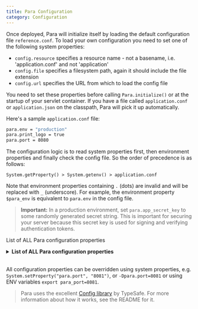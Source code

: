 ```yaml
---
title: Para Configuration
category: Configuration
---
```


Once deployed, Para will initialize itself by loading the default configuration file `reference.conf`.
To load your own configuration you need to set one of the following system properties:

- `config.resource` specifies a resource name - not a basename, i.e. 'application.conf' and not 'application'
- `config.file` specifies a filesystem path, again it should include the file extension
- `config.url` specifies the URL from which to load the config file

You need to set these properties before calling `Para.initialize()` or at the startup of your servlet container.
If you have a file called `application.conf` or `application.json` on the classpath, Para will pick it up automatically.

Here's a sample `application.conf` file:

```bash
para.env = "production"
para.print_logo = true
para.port = 8080
```

The configuration logic is to read system properties first, then environment properties and finally check the config file.
So the order of precedence is as follows:
```
System.getProperty() > System.getenv() > application.conf
```

Note that environment properties containing `.` (dots) are invalid and will be replaced with `_` (underscore).
For example, the environment property `$para_env` is equivalent to `para.env` in the config file.

> **Important:** In a production environment, set `para.app_secret_key` to some randomly generated secret string.
> This is important for securing your server because this secret key is used for signing and verifying authentication tokens.

List of ALL Para configuration properties

<details><summary><b>List of ALL Para configuration properties</b></summary>


## Core

| Property key & Description | Default Value | Type |
|  ---                       | ---           | ---  |
|`para.app_name`<br>The formal name of the web application. | `para` | `String`|
|`para.context_path` <kbd>requires restart</kbd><br>The context path (subpath) of the web application, defaults to the root path `/`. | ` ` | `String`|
|`para.port` <kbd>requires restart</kbd><br>The network port of this Para server. Port number should be a number above `1024`. | `8080` | `Integer`|
|`para.dao` <kbd>requires restart</kbd><br>Selects the `DAO` implementation at runtime. Can be `AWSDynamoDAO`, `MongoDBDAO`, `CassandraDAO`, etc. Each implementation has its own configuration properties. | `H2DAO` | `String`|
|`para.search` <kbd>requires restart</kbd><br>Selects the `Search` implementation at runtime. Can be `LuceneSearch`, `ElasticSearch`, etc. | `LuceneSearch` | `String`|
|`para.cache` <kbd>requires restart</kbd><br>Selects the `Cache` implementation at runtime. Can be one of `CaffeineSearch`, `HazelcastCache`. | `CaffeineSearch` | `String`|
|`para.q` <kbd>requires restart</kbd><br>Selects the `Queue` implementation at runtime. Can be one of `LocalQueue`, `AWSQueue`. | `LocalQueue` | `String`|
|`para.fs` <kbd>requires restart</kbd><br>Selects the `FileStore` implementation at runtime. Can be one of `LocalFileStore`, `AWSFileStore`. | `LocalFileStore` | `String`|
|`para.emailer`<br>Selects the `Emailer` implementation at runtime. Can be one of `AWSEmailer`, `JavaMailEmailer`, `NoopEmailer`.  | `NoopEmailer` | `String`|
|`para.search_enabled`<br>Enable/disable full-text search functionality. | `true` | `Boolean`|
|`para.cache_enabled`<br>Enable/disable object caching. Enabled in `production` mode by default. | `false` | `Boolean`|
|`para.webhooks_enabled`<br>Enable/disable webhooks functionality using `Webhook` objects. Requires a queue. | `false` | `Boolean`|
|`para.api_enabled`<br>Enable/disable the Para RESTful API. | `false` | `Boolean`|
|`para.cluster_name`<br>The name of the Para cluster. Used by some of the plugins to isolate deployments. | `para-prod` | `String`|
|`para.core_package_name`<br>The package path (e.g. `org.company.app.core`) where all domain classes are defined. Specify this when integrating your app with Para core/client, to get deserialization working. | ` ` | `String`|
|`para.admin_ident`<br>The identifier of the first administrator (can be email or social login ID). | ` ` | `String`|
|`para.worker_id`<br>Node number, 1 to 128. Used mainly for ID generation.Each instance of Para should have a unique worker id. | `1` | `String`|
|`para.executor_threads`<br>The number of threads to use for the `ExecutorService` thread pool. | `2` | `Integer`|
|`para.max_failed_webhook_attempts`<br>The number of maximum failed webhook delivery attemts. Webhooks with too many failed deliveries will be disabled automatically. | `10` | `Integer`|
|`para.reindex_batch_size`<br>Controls the number of documents to reindex in a single batch. By default is equal to page size for reading the docs from DB. | `100` | `Integer`|
|`para.sync_index_with_db`<br>Enable/disable the data synchronization between database and search index. | `true` | `Boolean`|
|`para.read_from_index`<br>Enable/disable reading data from search index instead of database. Used for data recovery. | `false` | `Boolean`|
|`para.max_datatypes_per_app`<br>Maximum number of data types which can be defined in each Para app. | `256` | `Integer`|
|`para.max_entity_size_bytes`<br>Maximum size (in bytes) of incoming JSON payload entities in requests to the API. | `1048576` | `Integer`|
|`para.health.check_interval`<br>The health check interval, in seconds. | `60` | `Integer`|
|`para.health_check_enabled`<br>Enable/disable the health check functionality in Para. | `true` | `Boolean`|

## Basic Authentication

| Property key & Description | Default Value | Type |
|  ---                       | ---           | ---  |
|`para.fb_app_id`<br>Facebook OAuth2 app ID. | ` ` | `String`|
|`para.fb_secret`<br>Facebook app secret key. | ` ` | `String`|
|`para.gp_app_id`<br>Google OAuth2 app ID. | ` ` | `String`|
|`para.gp_secret`<br>Google app secret key. | ` ` | `String`|
|`para.in_app_id`<br>LinkedIn OAuth2 app ID. | ` ` | `String`|
|`para.in_secret`<br>LinkedIn app secret key. | ` ` | `String`|
|`para.tw_app_id`<br>Twitter OAuth app ID. | ` ` | `String`|
|`para.tw_secret`<br>Twitter app secret key. | ` ` | `String`|
|`para.gh_app_id`<br>GitHub OAuth2 app ID. | ` ` | `String`|
|`para.gh_secret`<br>GitHub app secret key. | ` ` | `String`|
|`para.ms_app_id`<br>Microsoft OAuth2 app ID. | ` ` | `String`|
|`para.ms_secret`<br>Microsoft app secret key. | ` ` | `String`|
|`para.ms_tenant_id`<br>Microsoft OAuth2 tenant ID. | `common` | `String`|
|`para.az_app_id`<br>Amazon OAuth2 app ID. | ` ` | `String`|
|`para.az_secret`<br>Amazon app secret key. | ` ` | `String`|
|`para.sl_app_id`<br>Slack OAuth2 app ID. | ` ` | `String`|
|`para.sl_secret`<br>Slack app secret key. | ` ` | `String`|
|`para.mm_app_id`<br>Mattermost OAuth2 app ID. | ` ` | `String`|
|`para.mm_secret`<br>Mattermost app secret key. | ` ` | `String`|

## Security

| Property key & Description | Default Value | Type |
|  ---                       | ---           | ---  |
|`para.cors_enabled`<br>Enable/disable the CORS filter. It adds CORS headers to API responses. | `true` | `Boolean`|
|`para.security.csrf_protection`<br>Enable/disable CSRF protection which checks for valid CSRF tokens in write requests. | `true` | `Boolean`|
|`para.security.csrf_cookie`<br>The name of the CSRF cookie. | `para-csrf-token` | `String`|
|`para.auth_cookie`<br>The name of the authorization cookie. | `para-auth` | `String`|
|`para.request_expires_after`<br>Expiration period for signed API request, in seconds. | `900` | `Integer`|
|`para.jwt_expires_after`<br>Expiration period for JWTs (access token), in seconds. | `86400` | `Integer`|
|`para.jwt_refresh_interval`<br>JWT refresh interval, after which a new token is issued, in seconds. | `3600` | `Integer`|
|`para.id_token_expires_after`<br>Expiration period for short-lived ID tokens, in seconds. | `60` | `Integer`|
|`para.session_timeout`<br>Expiration period for the login session, in seconds. | `86400` | `Integer`|
|`para.min_password_length`<br>The minimum length of user passwords. | `8` | `Integer`|
|`para.pass_reset_timeout`<br>The time window in which passwords can be reset, in seconds. After that the token in the email expires. | `1800` | `Integer`|
|`para.returnto_cookie`<br>The name of the cookie used to remember which URL the user requested and will be redirected to after login. | `para-returnto` | `String`|
|`para.support_email`<br>The email of the webmaster/support team. Para will send emails to this email. | `support@myapp.co` | `String`|
|`para.security.allow_unverified_emails`<br>Enable/disable email verification after the initial user registration. Users with unverified emails won't be able to sign in, unless they use a social login provider. | `false` | `Boolean`|
|`para.security.protected`<br>Protects a named resource by requiring users to authenticated before accessing it. A protected resource has a `{name}` and value like this `["/{path}", "/{path}/**", ["{role}" or {http_method}]]`. The value is an array of relative paths which are matche by an ANT pattern matcher. This array can contain a subarray which lists all the HTTP methods that require authentication and the user roles that are allowed to access this particular resource. No HTTP methods means that all requests to this resource require authentication. | ` ` | `ConfigObject`|
|`para.security.signin`<br>The path to the login page. | `/signin` | `String`|
|`para.security.signin_success`<br>The default page to send users to when they login. | `/` | `String`|
|`para.security.signin_failure`<br>The default page to send users to when login fails. | `/signin?error` | `String`|
|`para.security.signout`<br>The path to the logout page. | `/signout` | `String`|
|`para.security.signout_success`<br>The default page to send users to when they logout. | `/signin` | `String`|
|`para.security.access_denied`<br>The path to redirect to when 403 code is returned. | `/403` | `String`|
|`para.security.returnto`<br>The path to return to when an authentication request succeeds. | `returnto` | `String`|
|`para.security.remember_me` <kbd>deprecated</kbd><br>Enable/disable remember me functionality. | `true` | `Boolean`|
|`para.app_secret_key` <kbd>deprecated</kbd><br>Salt. | `md5('paraseckey')` | `String`|

## River & Queue

| Property key & Description | Default Value | Type |
|  ---                       | ---           | ---  |
|`para.default_queue_name`<br>The name of the queue used by Para. | `para-default` | `String`|
|`para.queue_link_enabled`<br>Enable/disable polling the queue for message. This controls the 'river' feature in Para. | `false` | `Boolean`|
|`para.queue.polling_sleep_seconds`<br> | `60` | `Integer`|
|`para.queue.polling_interval_seconds`<br>The polling interval of the Para river, in seconds. Polls queue for messages. | `10` | `Integer`|
|`para.river.max_indexing_retries`<br>The maximum number of attempts at reading an object from database and indexing it, when the operation was received from the queue. | `5` | `Integer`|
|`para.indexing_sync_interval_sec`<br>The time interval between the sending of each batch of index synchronization messages to the queue, in seconds. | `10` | `Integer`|

## Metrics

| Property key & Description | Default Value | Type |
|  ---                       | ---           | ---  |
|`para.metrics_enabled`<br>Enable/disable the built-in metrics around CRUD methods. | `true` | `Boolean`|
|`para.metrics.logging_rate`<br>The rate at which the metrics logger will write to file, in seconds. | `60` | `Integer`|
|`para.metrics.graphite.host`<br>The URL of the Graphite host to push metrics to. | ` ` | `String`|
|`para.metrics.graphite.port`<br>The port number of the Graphite server. | `2003` | `Integer`|
|`para.metrics.graphite.prefix_system`<br> | ` ` | `String`|
|`para.metrics.graphite.prefix_apps`<br>The prefix to apply to metric names, e.g. `com.erudika.para.{{INSTANCE_ID}}`. | ` ` | `String`|
|`para.metrics.graphite.period`<br>The period for how often to push system metrics in seconds. Disabled by default. | `0` | `Integer`|
|`para.metrics.jmx_enabled`<br>Enable/disable JMX reporting for all metrics. | `false` | `Boolean`|

## LDAP Authentication

| Property key & Description | Default Value | Type |
|  ---                       | ---           | ---  |
|`para.security.ldap.password_param`<br>LDAP password parameter name. | `password` | `String`|
|`para.security.ldap.username_param`<br>LDAP username parameter name. | `username` | `String`|

## File Storage

| Property key & Description | Default Value | Type |
|  ---                       | ---           | ---  |
|`para.s3.bucket`<br>The S3 bucket where files will be stored by `FileStore` implementations. | `org.paraio.us-east-1` | `String`|
|`para.s3.max_filesize_mb`<br>Maximum file size for files uploaded to S3, in megabytes. | `10` | `Integer`|
|`para.localstorage.folder`<br>The local folder for file storage, when `LocalFileStore` is used. | ` ` | `String`|
|`para.localstorage.max_filesize_mb`<br>Maximum file size for files stored locally, in megabytes. | `10` | `Integer`|

## Para Client

| Property key & Description | Default Value | Type |
|  ---                       | ---           | ---  |
|`para.client.ssl_protocols`<br>SSL protocols allowed for a successul connection. | `TLSv1.3` | `String`|
|`para.client.ssl_keystore`<br>The SSL key store location. This contains the certificates used by the Para client. | ` ` | `String`|
|`para.client.ssl_keystore_password`<br>The SSL key store password. | ` ` | `String`|
|`para.client.ssl_truststore`<br>The SSL trust store location. This contains the certificates and CAs which the client trusts. | ` ` | `String`|
|`para.user_agent_id_enabled`<br>Enable/disable `User-Agent` header in Para client. | `true` | `Boolean`|

## Elasticsearch Search

| Property key & Description | Default Value | Type |
|  ---                       | ---           | ---  |
|`para.es.flavor`<br>Eleasticsearch flavor - either `elasticsearch` or `opensearch`. | `elasticsearch` | `String`|
|`para.es.shards`<br>The number of shards per index. Used when creating the root app index. | `2` | `Integer`|
|`para.es.shards_for_child_apps`<br>The number of shards per index for a child apps. | `1` | `Integer`|
|`para.es.replicas`<br>The number of copies to store of the root index. | `0` | `Integer`|
|`para.es.replicas_for_child_apps`<br>The number of copies to store of each child app index. | `0` | `Integer`|
|`para.es.use_nested_custom_fields`<br>Switches between normal indexing and indexing with nested key/value objects for custom properties. When this is `false` (normal mode), Para objects will be indexed without modification but this could lead to a field mapping explosion and crash the ES cluster. | `false` | `Boolean`|
|`para.es.async_enabled`<br>Enable/disable asynchronous operations when indexing/unindexing. | `false` | `Boolean`|
|`para.es.bulk.flush_immediately`<br>Eanble/disable immediately flushing the requests in `BulkProcessor`, concurrently (in another thread). | `true` | `Boolean`|
|`para.es.restclient_scheme`<br>The scheme to use when connecting to the Elasticsearch server - `http` or `https`. | `http` | `String`|
|`para.es.restclient_host`<br>The ES server hostname. | `localhost` | `String`|
|`para.es.restclient_port`<br>The ES server port number. | `9200` | `Integer`|
|`para.es.sign_requests_to_aws`<br>Enable/disable request signing using the AWS V4 algorithm. For use with Amazon OpenSearch. | `false` | `Boolean`|
|`para.es.restclient_context_path`<br>The context path where ES is deployed, if any. | ` ` | `String`|
|`para.es.auto_expand_replicas`<br>Automatically make a replica copy of the index to the number of nodes specified. | `0-1` | `String`|
|`para.es.root_index_sharing_enabled`<br>Enable/disable root index sharing by child apps configured with `isSharingIndex = true`. | `false` | `Boolean`|
|`para.es.track_total_hits`<br>Makes ES track the actual number of hits, even if they are more than the 10000.  | `true` | `Boolean`|
|`para.es.aws_region`<br>The AWS region where ES is deployed. Used for calculating request signatures. | `eu-west-1` | `String`|
|`para.es.basic_auth_login`<br>The username to use for authentication with ES. | ` ` | `String`|
|`para.es.basic_auth_password`<br>The password to use for authentication with ES. | ` ` | `String`|
|`para.es.bulk.size_limit_mb`<br>`BulkProcessor` flush threshold, in megabytes. | `5` | `Integer`|
|`para.es.bulk.action_limit`<br>`BulkProcessor` flush threshold in terms of batch size. | `1000` | `Integer`|
|`para.es.bulk.concurrent_requests`<br>`BulkProcessor` number of concurrent requests (0 means synchronous execution). | `1` | `Integer`|
|`para.es.bulk.flush_interval_ms`<br>`BulkProcessor` flush interval, in milliseconds. | `5000` | `Integer`|
|`para.es.bulk.backoff_initial_delay_ms`<br>`BulkProcessor` inital backoff delay, in milliseconds. | `50` | `Integer`|
|`para.es.bulk.max_num_retries`<br>`BulkProcessor` number of retries. | `8` | `Integer`|
|`para.es.proxy_enabled`<br>Enable/disable the Elasticsearch proxy endpoint. | `false` | `Boolean`|
|`para.es.proxy_path`<br>The path to the ES proxy endpoint. | `_elasticsearch` | `String`|
|`para.es.proxy_reindexing_enabled`<br>Enable/disable rebuilding indices through the Elasticsearch proxy endpoint. | `false` | `Boolean`|

## Lucene Search

| Property key & Description | Default Value | Type |
|  ---                       | ---           | ---  |
|`para.lucene.dir`<br>The data folder where Lucene stores its indexes. | `./` | `String`|

## MongoDB DAO

| Property key & Description | Default Value | Type |
|  ---                       | ---           | ---  |
|`para.mongodb.uri`<br>The MongoDB URI string - verrides host, port, user and password if set. | ` ` | `String`|
|`para.mongodb.database`<br>The database name that Para will use. The database should exist before starting Para. | `para` | `String`|
|`para.mongodb.host`<br>The hostname of the MongoDB server. | `localhost` | `String`|
|`para.mongodb.port`<br>The MongoDB server port. | `27017` | `Integer`|
|`para.mongodb.user`<br>The username with access to the MongoDB database. | ` ` | `String`|
|`para.mongodb.password`<br>The MongoDB user's password. | ` ` | `String`|
|`para.mongodb.ssl_enabled`<br>Enable/disable the SSL/TLS transport layer. | `false` | `Boolean`|
|`para.mongodb.ssl_allow_all`<br>Allows a connection to any host over SSL by ignoring the certificate validation. | `false` | `Boolean`|

## SQL DAO

| Property key & Description | Default Value | Type |
|  ---                       | ---           | ---  |
|`para.db.hostname`<br>The hostname of the H2 server. Setting this will enable H2â€™s â€œserver modeâ€ and start a TCP server. | ` ` | `String`|
|`para.db.dir`<br>The data directory for storing H2 databases. | `./data` | `String`|
|`para.db.user`<br>The username with access to the H2 database. | `para` | `String`|
|`para.db.tcpServer`<br>Parameters for the H2 TCP server. | ` ` | `String`|
|`para.sql.url`<br>The server URL to connect to, *without* the `jdbc:` prefix. | ` ` | `String`|
|`para.sql.driver`<br>The fully-qualified class name for your SQL driver. | ` ` | `String`|
|`para.sql.user`<br>The username with access to the database. | `user` | `String`|
|`para.sql.password`<br>The database user's password. | `secret` | `String`|

## Cassandra DAO

| Property key & Description | Default Value | Type |
|  ---                       | ---           | ---  |
|`para.cassandra.hosts`<br>Comma-separated Cassandra server hosts (contact points). | `localhost` | `String`|
|`para.cassandra.keyspace`<br>The name of the Cassandra keyspace to use. | `para` | `String`|
|`para.cassandra.user`<br>The Cassandra username with access to the database. | ` ` | `String`|
|`para.cassandra.password`<br>The password for the Cassandra user. | ` ` | `String`|
|`para.cassandra.port`<br>The Cassandra server port to connect to. | `9042` | `Integer`|
|`para.cassandra.replication_factor`<br>Replication factor for the Cassandra keyspace. | `1` | `Integer`|
|`para.cassandra.ssl_enabled`<br>Enable/disable the SSL/TLS transport in Cassandra client. | `false` | `Boolean`|
|`para.cassandra.ssl_protocols`<br>The protocols allowed for successful connection to Cassandra cluster. | `TLSv1.3` | `String`|
|`para.cassandra.ssl_keystore`<br>Cassandra client key store, containing the certificates to use. | ` ` | `String`|
|`para.cassandra.ssl_keystore_password`<br>Password for the Cassandra client key store. | ` ` | `String`|
|`para.cassandra.ssl_truststore`<br>Cassandra client trust store, containing trusted certificates and CAs. | ` ` | `String`|
|`para.cassandra.ssl_truststore_password`<br>Password for the Cassandra trust store. | ` ` | `String`|

## AWS DynamoDB DAO

| Property key & Description | Default Value | Type |
|  ---                       | ---           | ---  |
|`para.dynamodb.`<br>Enable/disable SSE (encryption-at-rest) using own KMS, instead of AWS-owned CMK for all newly created DynamoDB tables. | `false` | `Boolean`|

## Caffeine Cache

| Property key & Description | Default Value | Type |
|  ---                       | ---           | ---  |
|`para.caffeine.evict_after_minutes`<br>Cache eviction policy - objects are evicted from Caffeine cache after this time. | `10` | `Integer`|
|`para.caffeine.cache_size`<br>Maximum size for the Caffeine cache map. | `10000` | `Integer`|

## Hazelcast Cache

| Property key & Description | Default Value | Type |
|  ---                       | ---           | ---  |
|`para.hc.async_enabled`<br>Enable/disable asynchronous operations in the Hazelcast client. | `true` | `Boolean`|
|`para.hc.ttl_seconds`<br>Time-to-live value (how long the objects stay cached) for cached objects, in seconds. | `3600` | `Integer`|
|`para.hc.ec2_discovery_enabled`<br>Enable/disable EC2 auto-discovery feature when deploying to AWS. | `true` | `Boolean`|
|`para.hc.aws_access_key`<br>The AWS access key to use if EC2 auto-discovery is enabled in Hazelcast. | ` ` | `String`|
|`para.hc.aws_secret_key`<br>The AWS secret key to use if EC2 auto-discovery is enabled in Hazelcast. | ` ` | `String`|
|`para.hc.aws_region`<br>The AWS region to use if EC2 auto-discovery is enabled in Hazelcast. | ` ` | `String`|
|`para.hc.discovery_group`<br>EC2 security group for cloud discovery of Hazelcast nodes. | `hazelcast` | `String`|
|`para.hc.max_size`<br>Maximum number of objects to keep in Hazelcast cache. | `5000` | `Integer`|
|`para.hc.eviction_policy`<br>Hazelcast cache eviction policy - `LRU` or `LFU`. | `LRU` | `String`|

## Miscellaneous

| Property key & Description | Default Value | Type |
|  ---                       | ---           | ---  |
|`para.max_items_per_page`<br>Maximum results per page - limits the number of items to show in search results. | `30` | `Integer`|
|`para.max_pages`<br>Pagination limit - sets the highest page number possible. | `1000` | `Integer`|
|`para.max_page_limit`<br>Pagination limit - sets the maximum value for the `limit` request parameter, when it is used. | `256` | `Integer`|
|`para.access_log_enabled`<br>Enable/disable the Para access log. | `true` | `Boolean`|
|`para.shared_table_name`<br>The name of the shared database table, used by shared apps. | `0` | `String`|
|`para.fail_on_write_errors`<br>Enable/disable throwing an exception when a write operation fails with errors. | `true` | `Boolean`|
|`para.import_batch_size`<br>The maximum number of objects to import, in each batch, when restoring data from backup. | `100` | `Integer`|
|`para.gzip_enabled`<br>Enable/disable the GZIP filter for compressing API response entities. | `false` | `Boolean`|
|`para.debug_request_signatures`<br>Enable/disable debuging info for each AWS V4 request signature. | `false` | `Boolean`|
|`para.vote_expires_after`<br>Vote expiration timeout, in seconds. Users can vote again on the same content after this period has elapsed. Default is 30 days. | `2592000` | `Integer`|
|`para.vote_locked_after`<br>Vote locking period, in seconds. Vote cannot be changed after this period has elapsed. Default is 30 sec. | `30` | `Integer`|
|`para.plugin_folder`<br>The folder from which Para will load its JAR plugin files. | `lib/` | `String`|
|`para.prepend_shared_appids_with_space`<br>**For internal use only!** Prepends `appid` fields with a space for all shared apps. | `false` | `Boolean`|
|`para.print_version`<br>Enable/disable version number printing in Para logs. | `true` | `Boolean`|
|`para.print_logo`<br>Enable/disable printing the Para ASCII logo on startup. | `true` | `Boolean`|
|`para.markdown_soft_break`<br>Sets the Markdown soft break character. | `<br>` | `String`|
|`para.aws_ses_region`<br>AWS region to use in the `AWSEmailer` implementation. | `eu-west-1` | `String`|
|`para.pidfile_enabled`<br>Enable/disable PID file generation on startup. | `true` | `Boolean`|
|`para.default_separator`<br>String separator - default is colon `:`. | `:` | `String`|
|`para.default_encoding`<br>Default character encoding - `UTF-8`. | `UTF-8` | `String`|

</details>
<br>

All configuration properties can be overridden using system properties, e.g. `System.setProperty("para.port", "8081")`,
or `-Dpara.port=8081` or using ENV variables `export para_port=8081`.

> Para uses the excellent [Config library](https://github.com/typesafehub/config/) by TypeSafe.
> For more information about how it works, see the README for it.